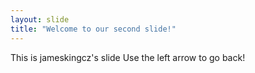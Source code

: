 ```yaml
---
layout: slide
title: "Welcome to our second slide!"
---
```

This is jameskingcz's slide
Use the left arrow to go back!